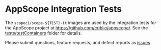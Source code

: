 # AppScope Integration Tests

The `scopeci/scope-${TEST}-it` images are used by the integration tests for the
AppScope project at <https://github.com/criblio/appscope/>. See the [tests/testContainers](https://github.com/criblio/appscope/tree/master/test/testContainers) folder for details.

Please submit questions, feature requests, and defect reports as [issues](https://github.com/criblio/appscope/issues).

